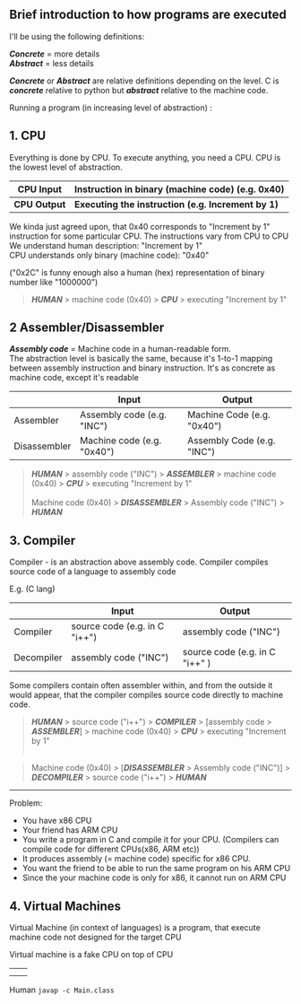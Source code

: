 <h2>Brief introduction to how programs are executed</h2>
I'll be using the following definitions: <br>

_**Concrete**_ = more details <br> 
_**Abstract**_ = less details <br>

_**Concrete**_ or _**Abstract**_ are relative definitions depending on the level.
C is **_concrete_** relative to python but _**abstract**_ relative to the machine code. 


Running a program (in increasing level of abstraction) :

<h2> 1. CPU </h2>
Everything is done by CPU. To execute anything, you need a CPU. CPU is the lowest level of abstraction. <br>

| CPU Input      | Instruction in binary (machine code) (e.g. 0x40)         |
|----------------|----------------------------------------------------------|
| **CPU Output** | **Executing the instruction (e.g. Increment by 1)** <br> |


We kinda just agreed upon, that 0x40 corresponds to "Increment by 1" instruction for some particular CPU. The instructions vary from CPU to CPU <br>
We understand human description: "Increment by 1" <br>
CPU understands only binary (machine code): "0x40" <br> 


("0x2C" is funny enough also a human (hex) representation of binary number like "1000000")  <br>

> **_HUMAN_** > machine code (0x40) > _**CPU**_ > executing "Increment by 1"

<h2> 2 Assembler/Disassembler </h2>

**_Assembly code_** = Machine code in a human-readable form. <br>
The abstraction level is basically the same, because it's 1-to-1 mapping between assembly instruction and binary instruction. It's as concrete as machine code, except it's readable <br>


|              | Input                      | Output                     |
|--------------|----------------------------|----------------------------|
| Assembler    | Assembly code (e.g. "INC") | Machine Code (e.g. "0x40") |
| Disassembler | Machine code (e.g. "0x40") | Assembly Code (e.g. "INC") |


> **_HUMAN_** > assembly code ("INC") > **_ASSEMBLER_** > machine code (0x40) > _**CPU**_ > executing "Increment by 1" <br> <br>
> Machine code (0x40) > _**DISASSEMBLER**_ > Assembly code ("INC") > _**HUMAN**_ <br>

<h2> 3. Compiler </h2>
Compiler - is an abstraction above assembly code. Compiler compiles source code of a language to assembly code

E.g. (C lang)

|            | Input                         | Output                         |
|------------|-------------------------------|--------------------------------|
| Compiler   | source code (e.g. in C "i++") | assembly code ("INC")          |
| Decompiler | assembly code ("INC")         | source code (e.g. in C "i++" ) |


<div class="hint">
  Some compilers contain often assembler within, and from the outside it would appear, that the compiler compiles source code directly to machine code.
</div>


> **_HUMAN_** > source code ("i++") > _**COMPILER**_ > [assembly code > **_ASSEMBLER_**] > machine code (0x40) > _**CPU**_ > executing "Increment by 1" <br> <br>

> Machine code (0x40) > [_**DISASSEMBLER**_ > Assembly code ("INC")] > _**DECOMPILER**_ > source code ("i++") > _**HUMAN**_ <br>
 
---

Problem:
- You have x86 CPU <br>
- Your friend has ARM CPU <br>
- You write a program in C and compile it for your CPU. (Compilers can compile code for different CPUs(x86, ARM etc))
- It produces assembly (= machine code) specific for x86 CPU.
- You want the friend to be able to run the same program on his ARM CPU
- Since the your machine code is only for x86, it cannot run on ARM CPU


<h2> 4. Virtual Machines </h2>
Virtual Machine (in context of languages) is a program, that execute 
machine code not designed for the target CPU <br>

Virtual machine is a fake CPU on top of CPU 

|   |   |
|---|---|
|   |   |
|   |   |







Human
`javap -c Main.class`